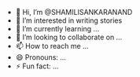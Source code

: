 - 👋 Hi, I’m @SHAMILISANKARANAND
- 👀 I’m interested in writing stories
- 🌱 I’m currently learning ...
- 💞️ I’m looking to collaborate on ...
- 📫 How to reach me ...
- 😄 Pronouns: ...
- ⚡ Fun fact: ...

<!---
SHAMILISANKARANAND/SHAMILISANKARANAND is a ✨ special ✨ repository because its `README.md` (this file) appears on your GitHub profile.
You can click the Preview link to take a look at your changes.
--->
